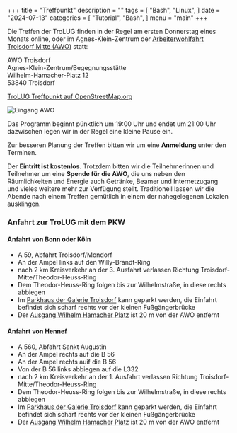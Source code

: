 +++
title = "Treffpunkt"
description = ""
tags = [
    "Bash",
    "Linux",
]
date = "2024-07-13"
categories = [
    "Tutorial",
    "Bash",
]
menu = "main"
+++

Die Treffen der TroLUG finden in der Regel am ersten Donnerstag eines Monats online, oder im Agnes-Klein-Zentrum der 
[Arbeiterwohlfahrt Troisdorf Mitte (AWO)](http://www.awo-troisdorf.de/)
statt:


  AWO Troisdorf                           
  Agnes-Klein-Zentrum/Begegnungsstätte   
  Wilhelm-Hamacher-Platz 12             
  53840 Troisdorf                      

[TroLUG Treffpunkt auf OpenStreetMap.org](http://osm.org/go/0GISOY8w2?layers=H&way=178490074)

![Eingang AWO](/troisdorf_awo.jpg)

Das Programm beginnt pünktlich um 19:00 Uhr und endet um 21:00 Uhr dazwischen legen wir in der Regel eine kleine Pause ein.

Zur besseren Planung der Treffen bitten wir um eine **Anmeldung** unter den Terminen. 

Der **Eintritt ist kostenlos**. Trotzdem bitten wir die Teilnehmerinnen und Teilnehmer um
eine **Spende für die AWO**, die uns neben den Räumlichkeiten und Energie
auch Getränke, Beamer und Internetzugang und vieles weitere mehr zur
Verfügung stellt. Traditionell lassen wir die Abende nach einem Treffen
gemütlich in einem der nahegelegenen Lokalen ausklingen.


### Anfahrt zur TroLUG mit dem PKW

#### Anfahrt von Bonn oder Köln

* A 59, Abfahrt Troisdorf/Mondorf
* An der Ampel links auf den Willy-Brandt-Ring
* nach 2 km Kreisverkehr an der 3. Ausfahrt verlassen Richtung Troisdorf-Mitte/Theodor-Heuss-Ring
* Dem Theodor-Heuss-Ring folgen bis zur Wilhelmstraße, in diese rechts abbiegen
* Im [Parkhaus der Galerie Troisdorf](http://www.openstreetmap.org/?mlat=50.81389&mlon=7.15440#map=19/50.81389/7.15440) kann geparkt werden, die Einfahrt befindet sich scharf rechts vor der kleinen Fußgängerbrücke
* Der [Ausgang Wilhelm Hamacher Platz](http://www.openstreetmap.org/?mlat=50.81486&mlon=7.15560#map=19/50.81486/7.15560) ist 20 m von der AWO entfernt

#### Anfahrt von Hennef

* A 560, Abfahrt Sankt Augustin
* An der Ampel rechts auf die B 56
* An der Ampel rechts auif die B 56
* Von der B 56 links abbiegen auf die L332
* nach 2 km Kreisverkehr an der 1. Ausfahrt verlassen Richtung Troisdorf-Mitte/Theodor-Heuss-Ring
* Dem Theodor-Heuss-Ring folgen bis zur Wilhelmstraße, in diese rechts abbiegen
* Im [Parkhaus der Galerie Troisdorf](http://www.openstreetmap.org/?mlat=50.81389&mlon=7.15440#map=19/50.81389/7.15440) kann geparkt werden, die Einfahrt befindet sich scharf rechts vor der kleinen Fußgängerbrücke
* Der [Ausgang Wilhelm Hamacher Platz](http://www.openstreetmap.org/?mlat=50.81486&mlon=7.15560#map=19/50.81486/7.15560) ist 20 m von der AWO entfernt

